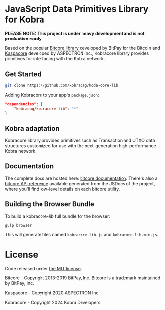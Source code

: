 # JavaScript Data Primitives Library for Kobra

**PLEASE NOTE: This project is under heavy development and is not
production ready**

Based on the popular [Bitcore library](https://github.com/bitpay/bitcore)
developed by BitPay for the Bitcoin and [Kaspacore](https://github.com/aspectron/kaspa-core-lib)
developed by ASPECTRON Inc., Kobracore library provides primitives for
interfacing with the Kobra network.

## Get Started

```sh
git clone https://github.com/kobradag/koda-core-lib
```

Adding Kobracore to your app's `package.json`:

```json
"dependencies": {
    "kobradag/kobracore-lib": "*"
}
```

## Kobra adaptation

Kobracore library provides primitives such as Transaction and UTXO
data structures customized for use with the next-generation
high-performance Kobra network.

## Documentation

The complete docs are hosted here: [bitcore documentation](https://github.com/bitpay/bitcore).
There's also a [bitcore API reference](https://github.com/bitpay/bitcore/blob/master/packages/bitcore-node/docs/api-documentation.md)
available generated from the JSDocs of the project, where you'll find
low-level details on each bitcore utility.

## Building the Browser Bundle

To build a kobracore-lib full bundle for the browser:

```sh
gulp browser
```

This will generate files named `kobracore-lib.js` and
`kobracore-lib.min.js`.

# License

Code released under [the MIT license](https://github.com/bitpay/bitcore/blob/master/LICENSE).

Bitcore - Copyright 2013-2019 BitPay, Inc. Bitcore is a trademark
maintained by BitPay, Inc.

Kaspacore - Copyright 2020 ASPECTRON Inc.

Kobracore - Copyright 2024 Kobra Developers.
